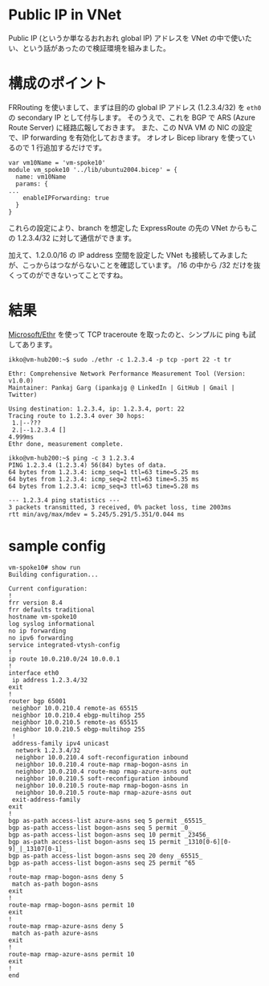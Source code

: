 # Public IP in VNet

Public IP (というか単なるおれおれ global IP) アドレスを VNet の中で使いたい、という話があったので検証環境を組みました。

# 構成のポイント

FRRouting を使いまして、まずは目的の global IP アドレス (1.2.3.4/32) を `eth0` の secondary IP として付与します。
そのうえで、これを BGP で ARS (Azure Route Server) に経路広報しておきます。
また、この NVA VM の NIC の設定で、IP forwarding を有効化しておきます。
オレオレ Bicep library を使っているので 1 行追加するだけです。

```bicep
var vm10Name = 'vm-spoke10'
module vm_spoke10 '../lib/ubuntu2004.bicep' = {
  name: vm10Name
  params: {
...
    enableIPForwarding: true
  }
}
```

これらの設定により、branch を想定した ExpressRoute の先の VNet からもこの 1.2.3.4/32 に対して通信ができます。

加えて、1.2.0.0/16 の IP address 空間を設定した VNet も接続してみましたが、こっからはつながらないことを確認しています。
/16 の中から /32 だけを抜くってのができないってことですね。

# 結果

[Microsoft/Ethr](https://github.com/Microsoft/Ethr) を使って TCP traceroute を取ったのと、シンプルに ping も試してあります。

```shell
ikko@vm-hub200:~$ sudo ./ethr -c 1.2.3.4 -p tcp -port 22 -t tr

Ethr: Comprehensive Network Performance Measurement Tool (Version: v1.0.0)
Maintainer: Pankaj Garg (ipankajg @ LinkedIn | GitHub | Gmail | Twitter)

Using destination: 1.2.3.4, ip: 1.2.3.4, port: 22
Tracing route to 1.2.3.4 over 30 hops:
 1.|--???
 2.|--1.2.3.4 []                                                             4.999ms
Ethr done, measurement complete.
```

```
ikko@vm-hub200:~$ ping -c 3 1.2.3.4
PING 1.2.3.4 (1.2.3.4) 56(84) bytes of data.
64 bytes from 1.2.3.4: icmp_seq=1 ttl=63 time=5.25 ms
64 bytes from 1.2.3.4: icmp_seq=2 ttl=63 time=5.35 ms
64 bytes from 1.2.3.4: icmp_seq=3 ttl=63 time=5.28 ms

--- 1.2.3.4 ping statistics ---
3 packets transmitted, 3 received, 0% packet loss, time 2003ms
rtt min/avg/max/mdev = 5.245/5.291/5.351/0.044 ms
```

# sample config

```
vm-spoke10# show run
Building configuration...

Current configuration:
!
frr version 8.4
frr defaults traditional
hostname vm-spoke10
log syslog informational
no ip forwarding
no ipv6 forwarding
service integrated-vtysh-config
!
ip route 10.0.210.0/24 10.0.0.1
!
interface eth0
 ip address 1.2.3.4/32
exit
!
router bgp 65001
 neighbor 10.0.210.4 remote-as 65515
 neighbor 10.0.210.4 ebgp-multihop 255
 neighbor 10.0.210.5 remote-as 65515
 neighbor 10.0.210.5 ebgp-multihop 255
 !
 address-family ipv4 unicast
  network 1.2.3.4/32
  neighbor 10.0.210.4 soft-reconfiguration inbound
  neighbor 10.0.210.4 route-map rmap-bogon-asns in
  neighbor 10.0.210.4 route-map rmap-azure-asns out
  neighbor 10.0.210.5 soft-reconfiguration inbound
  neighbor 10.0.210.5 route-map rmap-bogon-asns in
  neighbor 10.0.210.5 route-map rmap-azure-asns out
 exit-address-family
exit
!
bgp as-path access-list azure-asns seq 5 permit _65515_
bgp as-path access-list bogon-asns seq 5 permit _0_
bgp as-path access-list bogon-asns seq 10 permit _23456_
bgp as-path access-list bogon-asns seq 15 permit _1310[0-6][0-9]_|_13107[0-1]_
bgp as-path access-list bogon-asns seq 20 deny _65515_
bgp as-path access-list bogon-asns seq 25 permit ^65
!
route-map rmap-bogon-asns deny 5
 match as-path bogon-asns
exit
!
route-map rmap-bogon-asns permit 10
exit
!
route-map rmap-azure-asns deny 5
 match as-path azure-asns
exit
!
route-map rmap-azure-asns permit 10
exit
!
end
```